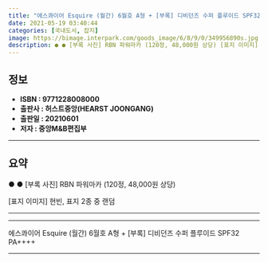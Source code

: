```yaml
---
title: "에스콰이어 Esquire (월간) 6월호 A형 + [부록] 디비던즈 수퍼 플루이드 SPF32 PA++++"
date: 2021-05-19 03:40:44
categories: [국내도서, 잡지]
image: https://bimage.interpark.com/goods_image/6/8/9/0/349956890s.jpg
description: ● ● [부록 사진] RBN 파워마카 (120정, 48,000원 상당) [표지 이미지] 현빈, 표지 2종 중 랜덤
---
```


## **정보**

- **ISBN : 9771228008000**
- **출판사 : 허스트중앙(HEARST JOONGANG)**
- **출판일 : 20210601**
- **저자 : 중앙M&B편집부**

------



## **요약**

●  ●  [부록 사진]
RBN 파워마카 (120정, 48,000원 상당)


 [표지 이미지] 현빈, 표지 2종 중 랜덤

------



------


에스콰이어 Esquire (월간) 6월호 A형 + [부록] 디비던즈 수퍼 플루이드 SPF32 PA++++ 

------


